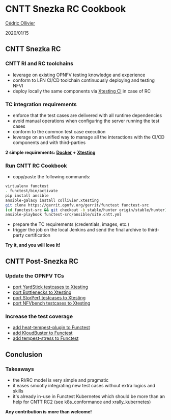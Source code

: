 # CNTT Snezka RC Cookbook

[Cédric Ollivier](mailto:cedric.ollivier@orange.com)

2020/01/15



## CNTT Snezka RC


### CNTT RI and RC toolchains

- leverage on existing OPNFV testing knowledge and experience
- conform to LFN CI/CD toolchain continuously deploying and testing NFVI
- deploy locally the same components via
  [Xtesting CI](https://galaxy.ansible.com/collivier/xtesting) in case of RC


### TC integration requirements

- enforce that the test cases are delivered with all runtime dependencies
- avoid manual operations when configuring the server running the test cases
- conform to the common test case execution
- leverage on an unified way to manage all the interactions with the CI/CD
  components and with third-parties

**2 simple requirements: [Docker](https://www.docker.com/) + [Xtesting](https://xtesting.readthedocs.io/en/latest/)**


### Run CNTT RC Cookbook

- copy/paste the following commands:
```bash
virtualenv functest
. functest/bin/activate
pip install ansible
ansible-galaxy install collivier.xtesting
git clone https://gerrit.opnfv.org/gerrit/functest functest-src
(cd functest-src && git checkout -b stable/hunter origin/stable/hunter)
ansible-playbook functest-src/ansible/site.cntt.yml
```
- prepare the TC requirements (credentials, images, etc.)
- trigger the job on the local Jenkins and send the final archive to
  third-party certification

**Try it, and you will love it!**



## CNTT Post-Snezka RC


### Update the OPNFV TCs

- [port YardStick testcases to Xtesting](https://github.com/cntt-n/CNTT/issues/509)
- [port Bottlenecks to Xtesting](https://github.com/cntt-n/CNTT/issues/511)
- [port StorPerf testcases to Xtesting](https://github.com/cntt-n/CNTT/issues/673)
- [port NFVbench testcases to Xtesting](https://github.com/cntt-n/CNTT/issues/865)


### Increase the test coverage

- [add heat-tempest-plugin to Functest](https://github.com/cntt-n/CNTT/issues/483)
- [add KloudBuster to Functest](https://github.com/cntt-n/CNTT/issues/508)
- [add tempest-stress to Functest](https://github.com/cntt-n/CNTT/issues/916)



## Conclusion


### Takeaways

- the RI/RC model is very simple and pragmatic
- it eases smootly integrating new test cases without extra logics and skills
- it's already in-use in Functest Kubernetes which should be more than an help
  for CNTT RC2 (see k8s_conformance and xrally_kubernetes)

**Any contribution is more than welcome!**
